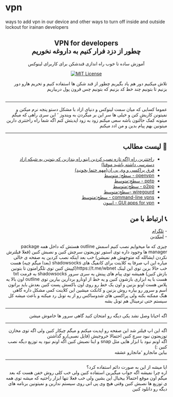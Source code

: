 # vpn
ways to add vpn in our device and other ways to turn off inside and outside lockout for irainan developers
<p align="center">
    <h2 align="center">VPN for developers<br>چطور از دزد فرار کنیم  به داروغه نخوریم</h2>
    <p align="center">آموزش ساده تا خوب  راه اندازی قندشکن برای کاربرای لینوکس</p>
    <p align="center">
    <a href="https://opensource.org/licenses/MIT/" target="_blank">
    <img alt="MIT License" src="https://img.shields.io/badge/License-MIT-blue.svg" style="display: inherit;"/>
    </a>
  </p>
</p>



<div dir="rtl">
    <p>
تلاش میکنیم دور هم یاد بگیریم چطور از قند شکن ها استفاده کنیم و تحریم هارو دور بزنیم تا بتونیم چند خط کد بزنیم که بتونیم چس قرون پول دربیاریم 
    <br><br><hr/>
   عموما کسایی که میان سمت  لینوکس و دنیای ازاد با مشکل دستو پنجه نرم میکنن و نمیتونن کاریش کنن 
   و خیلی ها سر این بر میگردن به ویندوز ٬ این سری راهی که میگم میتونه کمک حالتون باشه 
   سعی میکنم زود به زود اپدیتش کنم اگه شما راه راحتتری دارین میتونین بهم پیام بدین و من ادد میکنم 
    </p><hr/>
    <h2>📄 لیست مطالب</h2>
    <p>
        <ul>
            <li><a href="https://github.com/rezatajari/learnmeabitcoin/blob/master/01.%20Blocks.md">راحتترین راه (اگه تازه نصب کردین اینو  راه بندازین که بتونین  به شبکه ازاد دسترسی داشته باشید موقتا)</a></li>
            <li><a href="amir-valizadeh/vpn/01. simplest way.md">فرق پراکسی و  وی پی ان(مهم حتما بخونید) </a></li>
            <li><a href="https://github.com/rezatajari/learnmeabitcoin/blob/master/03.%20Transactions.md">openvpn - سطح: متوسط</a></li>
            <li><a href="https://github.com/rezatajari/learnmeabitcoin/blob/master/04.%20Outputs.md">pptp - سطح:متوسط</a></li>
            <li><a href="https://github.com/rezatajari/learnmeabitcoin/blob/master/05.%20Output%20Locks.md">p2pp - سطح:متوسط</a></li>
            <li><a href="https://github.com/rezatajari/learnmeabitcoin/blob/master/06.%20Keys%20%26%20Addresses.md">wiregourd -سطح:متوسط</a></li>
            <li><a href="https://github.com/rezatajari/learnmeabitcoin/blob/master/07.%20Private%20Keys.md">command-line vpns - سطح:متوسط</a></li>
            <li><a href="https://github.com/rezatajari/learnmeabitcoin/blob/master/08.%20Public%20Keys.md">GUI apps for vpn - اسون</a></li>
        </ul>
    </p>
    <h2>📞 ارتباط با من</h2>
    <p>
        - <a href="https://t.me/edoarddo">تلگرام</a><br>
        - <a href="https://www.linkedin.com/in/amir-valizadeh-50b924172/">لینکدین</a>
    </p>
  
</div>

<div dir='rtl'>
چیزی که ما میخوایم نصب کنیم اسمش outline هستش که داخل همه package manager ها وجوود داره توی استور توزیعتون سرچش کنین و نصبش کنین (فعلا فیلترش نکردن ایشالله که متوجهش هم نمیشن) خب بعد اینکه نصب کردین یه صفحه ی خالی میاره 
این اپ صرفا یه کلاینت برای کانفیگ های shadowsocks (بعدا میگم چیه) هست 
خب حالا برین توی این لینک 
https://t.me/wbnet(کپیش کنین توی تلگرامتون تا بتونین بازش کنین)
همیشه توی پیام های پینش یه سری سرور shadowsocks  به فرمت txt هست 
با یه ابزاری بازشون کنین و یه خط از اونارو بردارین 
بیارین توی outline
اون بالا یه پلاس هست اونو بزنین و اون یک خط رو روی اون باکسش پست کنین 
بعدش باید براتون اسم و سرور رو بیاره روش بزنین و کانکت میشین 
این کلاینت کمی مشکل داره گاهی هنگ ممکنه بکنه ولی پراکسی های شدوساکس رو از یه تونل رد میکنه و باعث میشه کل سیستم حتی ترمینال هم تونل بشه 
<hr/>
اگه احیانا وصل نشد یکی دیگه رو امتحان کنید گاهی سرور ها خاموش میشن
<hr/>
اگه این اپ فیلتر شد  این صفحه رو اپدیت میکنم و میگم چیکار کنین ولی اگه توی مخازن توزیعتون نبود سرچ کنین احتمالا خروجیش (فایل نصبی)رو گذاشتن 
<br>
اگه اونم نبود با ابزار هایی مثل snap  و اینا نصبش کنین 
اگه اونم نبود یه توزیع دیگه نصب کنین  :) 
<br>
بیاین مانجارو ٬مانجارو عشقه
<hr/>
ایا میشه از این به صورت دائم استفاده کرد؟
<br> اره چرا نمیشه اگه جواب میگیرین استفاده کنین ولی خب کلی روش خفن هست که بعد میگم اون موقع احتمالا بیخیال این بشین
ولی خب فعلا تنها ابزار راحتیه که میشه توی همه ی توزیع ها نصبش کنین وقتی هیچ وی پی انی روی سیستم ندارین و نمیتونین  برنامه های دیگه رو دانلود کنین
</div>